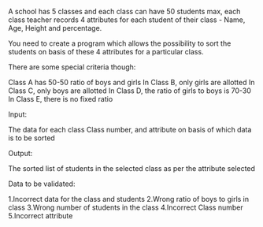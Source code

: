 A school has 5 classes and each class can have 50 students max, each class teacher records 4 attributes for each student of their class  - Name, Age, Height and percentage.

You need to create a program which allows the possibility to sort the students on basis of these 4 attributes for a particular class.

 

There are some special criteria though:

Class A has 50-50 ratio of boys and girls
In Class B, only girls are allotted
In Class C, only boys are allotted
In Class D, the ratio of girls to boys is 70-30
In Class E, there is no fixed ratio
 

Input:

The data for each class
Class number, and attribute on basis of which data is to be sorted
 

Output:

The sorted list of students in the selected class as per the attribute selected
 

Data to be validated:

1.Incorrect data for the class and students
2.Wrong ratio of boys to girls in class
3.Wrong number of students in the class
4.Incorrect Class number
5.Incorrect attribute
